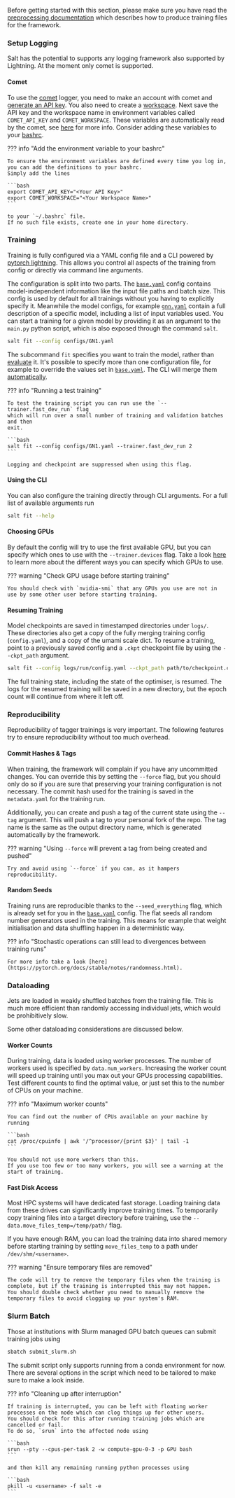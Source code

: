 Before getting started with this section, please make sure you have read the [preprocessing documentation](preprocessing.md) which describes how to produce training files for the framework.

### Setup Logging

Salt has the potential to supports any logging framework also supported by Lightning.
At the moment only comet is supported.

#### Comet

To use the [comet](https://www.comet.ml/) logger, you need to make an account with comet and [generate an API key](https://www.comet.ml/docs/quick-start/#getting-your-comet-api-key).
You also need to create a [workspace](https://www.comet.ml/docs/user-interface/#workspaces).
Next save the API key and the workspace name in environment variables called `COMET_API_KEY` and `COMET_WORKSPACE`.
These variables are automatically read by the comet, see [here](https://www.comet.com/docs/v2/guides/tracking-ml-training/configuring-comet/#configure-comet-through-environment-variables) for more info.
Consider adding these variables to your [bashrc](https://www.journaldev.com/41479/bashrc-file-in-linux).

??? info "Add the environment variable to your bashrc"

    To ensure the environment variables are defined every time you log in,
    you can add the definitions to your bashrc.
    Simply add the lines

    ```bash
    export COMET_API_KEY="<Your API Key>"
    export COMET_WORKSPACE="<Your Workspace Name>"
    ```

    to your `~/.bashrc` file.
    If no such file exists, create one in your home directory.

### Training

Training is fully configured via a YAML config file and a CLI powered by [pytorch lightning](https://pytorch-lightning.readthedocs.io/en/latest/cli/lightning_cli.html#lightning-cli).
This allows you control all aspects of the training from config or directly via command line arguments.

The configuration is split into two parts.
The [`base.yaml`]({{repo_url}}-/blob/main/salt/configs/base.yaml) config contains model-independent information like the input file paths and batch size.
This config is used by default for all trainings without you having to explicitly specify it.
Meanwhile the model configs, for example [`gnn.yaml`]({{repo_url}}-/blob/main/salt/configs/gnn.yaml) contain a full description of a specific model, including a list of input variables used.
You can start a training for a given model by providing it as an argument to the `main.py` python script, which is also exposed through the command `salt`.

```bash
salt fit --config configs/GN1.yaml
```

The subcommand `fit` specifies you want to train the model, rather than [evaluate](evaluation.md) it.
It's possible to specify more than one configuration file, for example to override the values set in [`base.yaml`]({{repo_url}}-/blob/main/salt/configs/base.yaml).
The CLI will merge them [automatically](https://pytorch-lightning.readthedocs.io/en/latest/cli/lightning_cli_advanced.html#compose-yaml-files).

??? info "Running a test training"

    To test the training script you can run use the `--trainer.fast_dev_run` flag
    which will run over a small number of training and validation batches and then
    exit.

    ```bash
    salt fit --config configs/GN1.yaml --trainer.fast_dev_run 2
    ```

    Logging and checkpoint are suppressed when using this flag.


#### Using the CLI

You can also configure the training directly through CLI arguments.
For a full list of available arguments run

```bash
salt fit --help
```


#### Choosing GPUs

By default the config will try to use the first available GPU, but
you can specify which ones to use with the `--trainer.devices` flag.
Take a look [here](https://pytorch-lightning.readthedocs.io/en/latest/accelerators/gpu_basic.html#train-on-multiple-gpus) to learn more about the different ways you can specify which GPUs to use.

??? warning "Check GPU usage before starting training"

    You should check with `nvidia-smi` that any GPUs you use are not in use by some other user before starting training.

#### Resuming Training

Model checkpoints are saved in timestamped directories under `logs/`.
These directories also get a copy of the fully merging training config (`config.yaml`), and a copy of the umami scale dict.
To resume a training, point to a previously saved config and a `.ckpt` checkpoint file by using the `--ckpt_path` argument.

```bash
salt fit --config logs/run/config.yaml --ckpt_path path/to/checkpoint.ckpt
```

The full training state, including the state of the optimiser, is resumed.
The logs for the resumed training will be saved in a new directory, but the epoch count will continue from
where it left off.


### Reproducibility

Reproducibility of tagger trainings is very important.
The following features try to ensure reproducibility without too much overhead.

#### Commit Hashes & Tags

When training, the framework will complain if you have any uncommitted changes.
You can override this by setting the `--force` flag, but you should only do so if you are sure that preserving your training configuration is not necessary.
The commit hash used for the training is saved in the `metadata.yaml` for the training run.

Additionally, you can create and push a tag of the current state using the `--tag` argument.
This will push a tag to your personal fork of the repo.
The tag name is the same as the output directory name, which is generated automatically by the framework.

??? warning "Using `--force` will prevent a tag from being created and pushed"

    Try and avoid using `--force` if you can, as it hampers reproducibility.


#### Random Seeds

Training runs are reproducible thanks to the `--seed_everything` flag,
which is already set for you in the [`base.yaml`]({{repo_url}}-/blob/main/salt/configs/base.yaml) config.
The flat seeds all random number generators used in the training.
This means for example that weight initialisation and data shuffling happen in a deterministic way.

??? info "Stochastic operations can still lead to divergences between training runs"

    For more info take a look [here](https://pytorch.org/docs/stable/notes/randomness.html).



### Dataloading

Jets are loaded in weakly shuffled batches from the training file.
This is much more efficient than randomly accessing individual jets, which would be prohibitively slow.

Some other dataloading considerations are discussed below.

#### Worker Counts

During training, data is loaded using worker processes.
The number of workers used is specified by `data.num_workers`.
Increasing the worker count will speed up training until you max out your GPUs processing capabilities.
Test different counts to find the optimal value, or just set this to the number of CPUs on your machine.

??? info "Maximum worker counts"

    You can find out the number of CPUs available on your machine by running

    ```bash
    cat /proc/cpuinfo | awk '/^processor/{print $3}' | tail -1
    ```

    You should not use more workers than this.
    If you use too few or too many workers, you will see a warning at the start of training.

#### Fast Disk Access

Most HPC systems will have dedicated fast storage.
Loading training data from these drives can significantly improve training times.
To temporarily copy training files into a target directory before training, use the
`--data.move_files_temp=/temp/path/` flag.

If you have enough RAM, you can load the training data into shared memory before starting training by setting `move_files_temp` to a path under `/dev/shm/<username>`.

??? warning "Ensure temporary files are removed"

    The code will try to remove the temporary files when the training is complete, but if the training is interrupted this may not happen.
    You should double check whether you need to manually remove the temporary files to avoid clogging up your system's RAM.



### Slurm Batch

Those at institutions with Slurm managed GPU batch queues can submit training jobs using

```bash
sbatch submit_slurm.sh
```

The submit script only supports running from a conda environment for now.
There are several options in the script which need to be tailored to make sure to make a look inside.

??? info "Cleaning up after interruption"

    If training is interrupted, you can be left with floating worker processes on the node which can clog things up for other users.
    You should check for this after running training jobs which are cancelled or fail.
    To do so, `srun` into the affected node using

    ```bash
    srun --pty --cpus-per-task 2 -w compute-gpu-0-3 -p GPU bash
    ```

    and then kill any remaining running python processes using

    ```bash
    pkill -u <username> -f salt -e
    ```